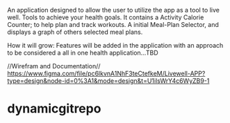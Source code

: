 An application designed to allow the user to utilize the app as a tool to live well. 
Tools to achieve your health goals. 
It contains a Activity Calorie Counter; to help plan and track workouts. 
A initial Meal-Plan Selector, and displays a graph of others selected meal plans. 

How it will grow: 
Features will be added in the application with an approach to be considered a all in one health application...TBD

//Wirefram and Documentation//
https://www.figma.com/file/pc6lkvnA1NhF3teCtefkeM/Livewell-APP?type=design&node-id=0%3A1&mode=design&t=U1ilsWrY4c6WyZB9-1

# dynamicgitrepo
